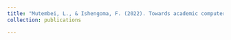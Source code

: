 ```yaml
---
title: "Mutembei, L., & Ishengoma, F. (2022). Towards academic computer emergency response teams in African developing countries. _Bulletin of Social Informatics Theory and Application, 5(2)_, 158–164."
collection: publications

---
```

